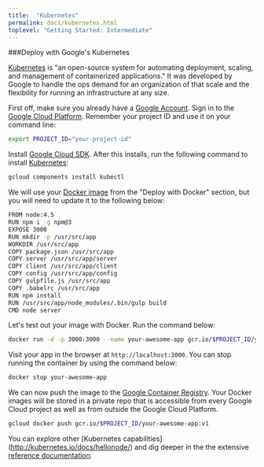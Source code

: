 ```yaml
---
title:  "Kubernetes"
permalink: docs/kubernetes.html
toplevel: "Getting Started: Intermediate"
---
```


###Deploy with Google's Kubernetes

[Kubernetes](http://kubernetes.io/) is "an open-source system for automating deployment, scaling, and management of containerized applications." It was developed by Google to handle the ops demand for an organization of that scale and the flexibility for running an infrastructure at any size.

First off, make sure you already have a [Google Account](https://accounts.google.com/SignUp). Sign in to the [Google Cloud Platform](https://console.cloud.google.com/home/dashboard?project=gentle-waters-127300&pli=1). Remember your project ID and use it on your command line:

```bash
export PROJECT_ID="your-project-id"
```

Install [Google Cloud SDK](https://cloud.google.com/sdk/). After this installs,
run the following command to install [Kubernetes](http://kubernetes.io/docs/user-guide/kubectl-overview/):

```bash
gcloud components install kubectl
```

We will use your [Docker image](_docs/03.5.2-docker.markdown) from the "Deploy with Docker" section, but you will need to update it to the following below:

```bash
FROM node:4.5
RUN npm i -g npm@3
EXPOSE 3000
RUN mkdir -p /usr/src/app
WORKDIR /usr/src/app
COPY package.json /usr/src/app
COPY server /usr/src/app/server
COPY client /usr/src/app/client
COPY config /usr/src/app/config
COPY gulpfile.js /usr/src/app
COPY .babelrc /usr/src/app
RUN npm install
RUN /usr/src/app/node_modules/.bin/gulp build
CMD node server
```

Let's test out your image with Docker. Run the command below:

```bash
docker run -d -p 3000:3000 --name your-awesome-app gcr.io/$PROJECT_ID/your-awesome-app:v1
```

Visit your app in the browser at `http://localhost:3000`. You can stop running the container by using the command below:

```bash
docker stop your-awesome-app
```

We can now push the image to the [Google Container Registry](https://cloud.google.com/container-registry/). Your Docker images will be stored in a private repo that is accessible from every Google Cloud project as well as from outside the Google Cloud Platform.

```bash
gcloud docker push gcr.io/$PROJECT_ID/your-awesome-app:v1
```

You can explore other [Kubernetes capabilities] (http://kubernetes.io/docs/hellonode/) and dig deeper in the the extensive [reference documentation](http://kubernetes.io/docs/reference/).
